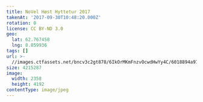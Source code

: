 ```yaml
---
title: NoVel Høst Hyttetur 2017
takenAt: '2017-09-30T10:48:20.000Z'
rotation: 0
license: CC BY-ND 3.0
geo:
  lat: 62.767458
  lng: 8.859936
tags: []
url: >-
  //images.ctfassets.net/bncv3c2gt878/6IkOrMKmFnzvOcwdHwYy4C/6018894a97f4057dd73161f04c1aa499/novel-hst-hyttetur-2017_37437028901_o
size: 4215287
image:
  width: 2358
  height: 4192
contentType: image/jpeg
---
```


